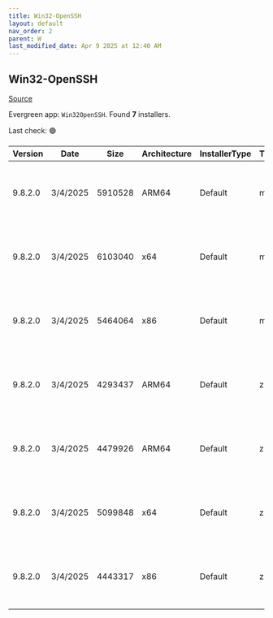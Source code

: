 ```yaml
---
title: Win32-OpenSSH
layout: default
nav_order: 2
parent: W
last_modified_date: Apr 9 2025 at 12:40 AM
---
```


## Win32-OpenSSH

[Source](https://github.com/PowerShell/Win32-OpenSSH/)

Evergreen app: `Win32OpenSSH`. Found **7** installers.

Last check: 🟢

| Version | Date     | Size    | Architecture | InstallerType | Type | URI                                                                                                                                                                                                                        |
| ------- | -------- | ------- | ------------ | ------------- | ---- | -------------------------------------------------------------------------------------------------------------------------------------------------------------------------------------------------------------------------- |
| 9.8.2.0 | 3/4/2025 | 5910528 | ARM64        | Default       | msi  | [https://github.com/PowerShell/Win32-OpenSSH/releases/download/v9.8.2.0p2-Preview/OpenSSH-ARM64-v9.8.2.0.msi](https://github.com/PowerShell/Win32-OpenSSH/releases/download/v9.8.2.0p2-Preview/OpenSSH-ARM64-v9.8.2.0.msi) |
| 9.8.2.0 | 3/4/2025 | 6103040 | x64          | Default       | msi  | [https://github.com/PowerShell/Win32-OpenSSH/releases/download/v9.8.2.0p2-Preview/OpenSSH-Win64-v9.8.2.0.msi](https://github.com/PowerShell/Win32-OpenSSH/releases/download/v9.8.2.0p2-Preview/OpenSSH-Win64-v9.8.2.0.msi) |
| 9.8.2.0 | 3/4/2025 | 5464064 | x86          | Default       | msi  | [https://github.com/PowerShell/Win32-OpenSSH/releases/download/v9.8.2.0p2-Preview/OpenSSH-Win32-v9.8.2.0.msi](https://github.com/PowerShell/Win32-OpenSSH/releases/download/v9.8.2.0p2-Preview/OpenSSH-Win32-v9.8.2.0.msi) |
| 9.8.2.0 | 3/4/2025 | 4293437 | ARM64        | Default       | zip  | [https://github.com/PowerShell/Win32-OpenSSH/releases/download/v9.8.2.0p2-Preview/OpenSSH-ARM.zip](https://github.com/PowerShell/Win32-OpenSSH/releases/download/v9.8.2.0p2-Preview/OpenSSH-ARM.zip)                       |
| 9.8.2.0 | 3/4/2025 | 4479926 | ARM64        | Default       | zip  | [https://github.com/PowerShell/Win32-OpenSSH/releases/download/v9.8.2.0p2-Preview/OpenSSH-ARM64.zip](https://github.com/PowerShell/Win32-OpenSSH/releases/download/v9.8.2.0p2-Preview/OpenSSH-ARM64.zip)                   |
| 9.8.2.0 | 3/4/2025 | 5099848 | x64          | Default       | zip  | [https://github.com/PowerShell/Win32-OpenSSH/releases/download/v9.8.2.0p2-Preview/OpenSSH-Win64.zip](https://github.com/PowerShell/Win32-OpenSSH/releases/download/v9.8.2.0p2-Preview/OpenSSH-Win64.zip)                   |
| 9.8.2.0 | 3/4/2025 | 4443317 | x86          | Default       | zip  | [https://github.com/PowerShell/Win32-OpenSSH/releases/download/v9.8.2.0p2-Preview/OpenSSH-Win32.zip](https://github.com/PowerShell/Win32-OpenSSH/releases/download/v9.8.2.0p2-Preview/OpenSSH-Win32.zip)                   |

